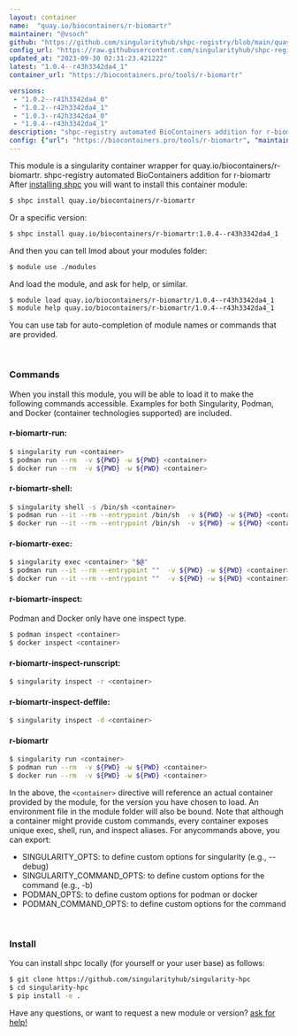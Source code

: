 ```yaml
---
layout: container
name:  "quay.io/biocontainers/r-biomartr"
maintainer: "@vsoch"
github: "https://github.com/singularityhub/shpc-registry/blob/main/quay.io/biocontainers/r-biomartr/container.yaml"
config_url: "https://raw.githubusercontent.com/singularityhub/shpc-registry/main/quay.io/biocontainers/r-biomartr/container.yaml"
updated_at: "2023-09-30 02:31:23.421222"
latest: "1.0.4--r43h3342da4_1"
container_url: "https://biocontainers.pro/tools/r-biomartr"

versions:
 - "1.0.2--r41h3342da4_0"
 - "1.0.2--r42h3342da4_1"
 - "1.0.3--r42h3342da4_0"
 - "1.0.4--r43h3342da4_1"
description: "shpc-registry automated BioContainers addition for r-biomartr"
config: {"url": "https://biocontainers.pro/tools/r-biomartr", "maintainer": "@vsoch", "description": "shpc-registry automated BioContainers addition for r-biomartr", "latest": {"1.0.4--r43h3342da4_1": "sha256:fdbd722cca7b4c5dbca4b1ccc7c8a3d4da1f9c0668985f5b0f7348336abae8ed"}, "tags": {"1.0.2--r41h3342da4_0": "sha256:c4135b83551875e0260531672bb71d2edcaad5ae544a6a3424c80540d30d687f", "1.0.2--r42h3342da4_1": "sha256:27a2405009dfdd6e929c47aca82eca7b3ccb7eb7bdbaae7f9e99f69fb7a80593", "1.0.3--r42h3342da4_0": "sha256:68d9ab8aa5ab77077c2fc3f1630510db1f2e00618de93bd6cb611ab15bab4a84", "1.0.4--r43h3342da4_1": "sha256:fdbd722cca7b4c5dbca4b1ccc7c8a3d4da1f9c0668985f5b0f7348336abae8ed"}, "docker": "quay.io/biocontainers/r-biomartr"}
---
```


This module is a singularity container wrapper for quay.io/biocontainers/r-biomartr.
shpc-registry automated BioContainers addition for r-biomartr
After [installing shpc](#install) you will want to install this container module:


```bash
$ shpc install quay.io/biocontainers/r-biomartr
```

Or a specific version:

```bash
$ shpc install quay.io/biocontainers/r-biomartr:1.0.4--r43h3342da4_1
```

And then you can tell lmod about your modules folder:

```bash
$ module use ./modules
```

And load the module, and ask for help, or similar.

```bash
$ module load quay.io/biocontainers/r-biomartr/1.0.4--r43h3342da4_1
$ module help quay.io/biocontainers/r-biomartr/1.0.4--r43h3342da4_1
```

You can use tab for auto-completion of module names or commands that are provided.

<br>

### Commands

When you install this module, you will be able to load it to make the following commands accessible.
Examples for both Singularity, Podman, and Docker (container technologies supported) are included.

#### r-biomartr-run:

```bash
$ singularity run <container>
$ podman run --rm  -v ${PWD} -w ${PWD} <container>
$ docker run --rm  -v ${PWD} -w ${PWD} <container>
```

#### r-biomartr-shell:

```bash
$ singularity shell -s /bin/sh <container>
$ podman run --it --rm --entrypoint /bin/sh  -v ${PWD} -w ${PWD} <container>
$ docker run --it --rm --entrypoint /bin/sh  -v ${PWD} -w ${PWD} <container>
```

#### r-biomartr-exec:

```bash
$ singularity exec <container> "$@"
$ podman run --it --rm --entrypoint ""  -v ${PWD} -w ${PWD} <container> "$@"
$ docker run --it --rm --entrypoint ""  -v ${PWD} -w ${PWD} <container> "$@"
```

#### r-biomartr-inspect:

Podman and Docker only have one inspect type.

```bash
$ podman inspect <container>
$ docker inspect <container>
```

#### r-biomartr-inspect-runscript:

```bash
$ singularity inspect -r <container>
```

#### r-biomartr-inspect-deffile:

```bash
$ singularity inspect -d <container>
```



#### r-biomartr

```bash
$ singularity run <container>
$ podman run --rm  -v ${PWD} -w ${PWD} <container>
$ docker run --rm  -v ${PWD} -w ${PWD} <container>
```


In the above, the `<container>` directive will reference an actual container provided
by the module, for the version you have chosen to load. An environment file in the
module folder will also be bound. Note that although a container
might provide custom commands, every container exposes unique exec, shell, run, and
inspect aliases. For anycommands above, you can export:

 - SINGULARITY_OPTS: to define custom options for singularity (e.g., --debug)
 - SINGULARITY_COMMAND_OPTS: to define custom options for the command (e.g., -b)
 - PODMAN_OPTS: to define custom options for podman or docker
 - PODMAN_COMMAND_OPTS: to define custom options for the command

<br>

### Install

You can install shpc locally (for yourself or your user base) as follows:

```bash
$ git clone https://github.com/singularityhub/singularity-hpc
$ cd singularity-hpc
$ pip install -e .
```

Have any questions, or want to request a new module or version? [ask for help!](https://github.com/singularityhub/singularity-hpc/issues)